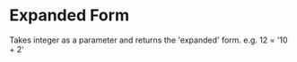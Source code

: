 # Expanded Form #

Takes integer as a parameter and returns the 'expanded' form.
e.g. 12 = '10 + 2'
